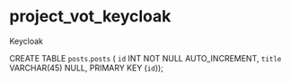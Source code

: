 # project_vot_keycloak
Keycloak

CREATE TABLE `posts`.`posts` (
  `id` INT NOT NULL AUTO_INCREMENT,
  `title` VARCHAR(45) NULL,
  PRIMARY KEY (`id`));
